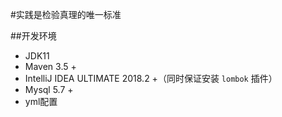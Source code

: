 #实践是检验真理的唯一标准

> 
##开发环境
 * JDK11
 * Maven 3.5 +
 * IntelliJ IDEA ULTIMATE 2018.2 +（同时保证安装 ```lombok``` 插件）
 * Mysql 5.7 +
 * yml配置
 


